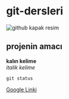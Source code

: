 # git-dersleri

![github kapak resim](https://www.saremedya.com/public/Uploads/github-kapak.jpg)

## projenin amacı
**kalın kelime** <br/>
*italik kelime*

`git status`

[Google Linki](https://www.google.com)
